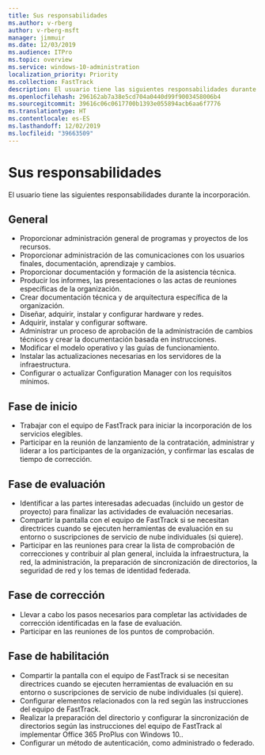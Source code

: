 ```yaml
---
title: Sus responsabilidades
ms.author: v-rberg
author: v-rberg-msft
manager: jimmuir
ms.date: 12/03/2019
ms.audience: ITPro
ms.topic: overview
ms.service: windows-10-administration
localization_priority: Priority
ms.collection: FastTrack
description: El usuario tiene las siguientes responsabilidades durante la incorporación a Windows 10.
ms.openlocfilehash: 296162ab7a38e5cd704a0440d99f9003458006b4
ms.sourcegitcommit: 39616c06c0617700b1393e055894acb6aa6f7776
ms.translationtype: HT
ms.contentlocale: es-ES
ms.lasthandoff: 12/02/2019
ms.locfileid: "39663509"
---
```

# <a name="your-responsibilities"></a>Sus responsabilidades

El usuario tiene las siguientes responsabilidades durante la incorporación.

## <a name="general"></a>General

- Proporcionar administración general de programas y proyectos de los recursos.
- Proporcionar administración de las comunicaciones con los usuarios finales, documentación, aprendizaje y cambios.
- Proporcionar documentación y formación de la asistencia técnica.
- Producir los informes, las presentaciones o las actas de reuniones específicas de la organización.
- Crear documentación técnica y de arquitectura específica de la organización.
- Diseñar, adquirir, instalar y configurar hardware y redes.
- Adquirir, instalar y configurar software.
- Administrar un proceso de aprobación de la administración de cambios técnicos y crear la documentación basada en instrucciones.
- Modificar el modelo operativo y las guías de funcionamiento.
- Instalar las actualizaciones necesarias en los servidores de la infraestructura.
- Configurar o actualizar Configuration Manager con los requisitos mínimos.

## <a name="initiate-phase"></a>Fase de inicio

- Trabajar con el equipo de FastTrack para iniciar la incorporación de los servicios elegibles.
- Participar en la reunión de lanzamiento de la contratación, administrar y liderar a los participantes de la organización, y confirmar las escalas de tiempo de corrección.

## <a name="assess-phase"></a>Fase de evaluación

- Identificar a las partes interesadas adecuadas (incluido un gestor de proyecto) para finalizar las actividades de evaluación necesarias.
- Compartir la pantalla con el equipo de FastTrack si se necesitan directrices cuando se ejecuten herramientas de evaluación en su entorno o suscripciones de servicio de nube individuales (si quiere).
- Participar en las reuniones para crear la lista de comprobación de correcciones y contribuir al plan general, incluida la infraestructura, la red, la administración, la preparación de sincronización de directorios, la seguridad de red y los temas de identidad federada.

## <a name="remediate-phase"></a>Fase de corrección

- Llevar a cabo los pasos necesarios para completar las actividades de corrección identificadas en la fase de evaluación.
- Participar en las reuniones de los puntos de comprobación.

## <a name="enable-phase"></a>Fase de habilitación

- Compartir la pantalla con el equipo de FastTrack si se necesitan directrices cuando se ejecuten herramientas de evaluación en su entorno o suscripciones de servicio de nube individuales (si quiere).
- Configurar elementos relacionados con la red según las instrucciones del equipo de FastTrack.
- Realizar la preparación del directorio y configurar la sincronización de directorios según las instrucciones del equipo de FastTrack al implementar Office 365 ProPlus con Windows 10..
- Configurar un método de autenticación, como administrado o federado.







  

  

 